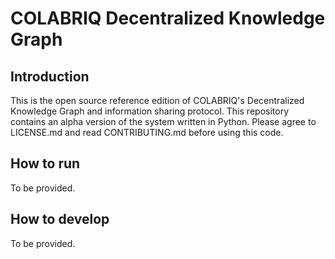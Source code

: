 # COLABRIQ Decentralized Knowledge Graph

## Introduction

This is the open source reference edition of COLABRIQ's Decentralized Knowledge Graph and information sharing protocol. This repository contains an alpha version of the system written in Python. Please agree to LICENSE.md and read CONTRIBUTING.md before using this code.

## How to run

To be provided.

## How to develop

To be provided.

